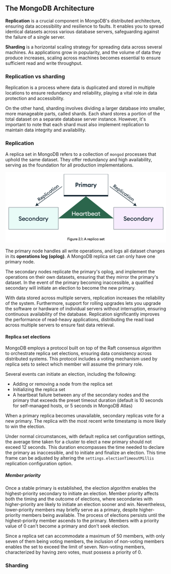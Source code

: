 ## The MongoDB Architecture

**Replication** is a crucial component in MongoDB's distributed architecture, ensuring data accessibility and resilience to faults. It enables you to spread identical datasets across various database servers, safeguarding against the failure of a single server.

**Sharding** is a horizontal scaling strategy for spreading data across several machines. As applications grow in popularity, and the volume of data they produce increases, scaling across machines becomes essential to ensure sufficient read and write throughput.

### Replication vs sharding

Replication is a process where data is duplicated and stored in multiple locations to ensure redundancy and reliability, playing a vital role in data protection and accessibility.

On the other hand, sharding involves dividing a larger database into smaller, more manageable parts, called shards. Each shard stores a portion of the total dataset on a separate database server instance.  However, it's important to note that each shard must also implement replication to maintain data integrity and availability.

### Replication

A replica set in MongoDB refers to a collection of `mongod` processes that uphold the same dataset. They offer redundancy and high availability, serving as the foundation for all production implementations.

![image-20241120205213952](./images/image-20241120205213952.png)

The primary node handles all write operations, and logs all dataset changes in its **operations log (oplog)**. A MongoDB replica set can only have one primary node.

The secondary nodes replicate the primary's oplog, and implement the operations on their own datasets, ensuring that they mirror the primary's dataset. In the event of the primary becoming inaccessible, a qualified secondary will initiate an election to become the new primary.

With data stored across multiple servers, replication increases the reliability of the system. Furthermore, support for rolling upgrades lets you upgrade the software or hardware of individual servers without interruption, ensuring continuous availability of the database. Replication significantly improves the performance of read-heavy applications, distributing the read load across multiple servers to ensure fast data retrieval.

#### Replica set elections

MongoDB employs a protocol built on top of the Raft consensus algorithm to orchestrate replica set elections, ensuring data consistency across distributed systems. This protocol includes a voting mechanism used by replica sets to select which member will assume the primary role. 

Several events can initiate an election, including the following: 

- Adding or removing a node from the replica set 
- Initializing the replica set 
- A heartbeat failure between any of the secondary nodes and the primary that exceeds the preset timeout duration (default is 10 seconds for self-managed hosts, or 5 seconds in MongoDB Atlas)

When a primary replica becomes unavailable, secondary replicas vote for a new primary. The replica with the most recent write timestamp is more likely to win the election.

Under normal circumstances, with default replica set configuration settings, the average time taken for a cluster to elect a new primary should not exceed 12 seconds. This duration encompasses the time needed to declare the primary as inaccessible, and to initiate and finalize an election. This time frame can be adjusted by altering the `settings.electionTimeoutMillis` replication configuration option.

##### Member priority

Once a stable primary is established, the election algorithm enables the highest-priority secondary to initiate an election. Member priority affects both the timing and the outcome of elections, where secondaries with higher-priority are likely to initiate an election sooner and win. Nevertheless, lower-priority members may briefly serve as a primary, despite higher-priority members being available.  The process of elections persists until the highest-priority member ascends to the primary. Members with a priority value of 0 can't become a primary and don't seek election.

Since a replica set can accommodate a maximum of 50 members, with only seven of them being voting members, the inclusion of non-voting members enables the set to exceed the limit of seven.  Non-voting members, characterized by having zero votes, must possess a priority of 0.

### Sharding